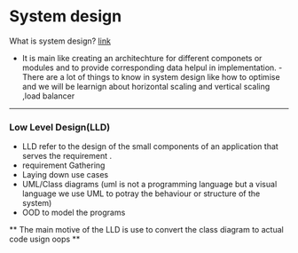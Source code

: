 # System design

What is system design? [link](https://www.youtube.com/watchv=SqcXvc3ZmRU 'sd')
- It is main like creating an architechture for different componets     or modules and to provide corresponding data helpul in implementation.
-There  are a lot of things to know in system design like how to optimise and we will be learnign about horizontal scaling and vertical scaling ,load balancer 

***
### Low Level Design(LLD)

- LLD refer to the design of the small components of an application that serves the requirement .
- requirement Gathering
- Laying down use cases
- UML/Class diagrams (uml is not a programming language but a visual language we use UML to potray the behaviour or structure of the system)
- OOD to model the programs

** The main motive of the LLD is use to convert the class diagram to actual code usign oops **


